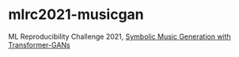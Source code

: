 # mlrc2021-musicgan

ML Reproducibility Challenge 2021, [Symbolic Music Generation with Transformer-GANs](https://assets.amazon.science/36/e6/95f355a24df983dfcd2fe6b5ad2a/symbolic-music-generation-with-transformer-gans.pdf)
